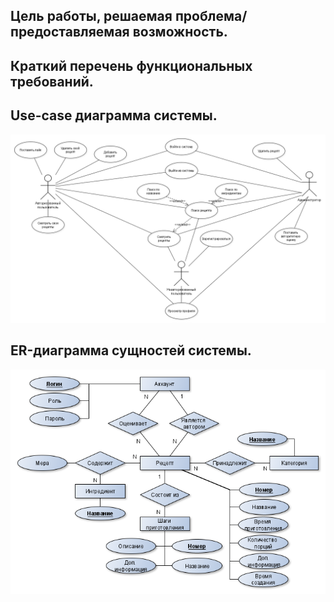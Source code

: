 ## Цель работы, решаемая проблема/предоставляемая возможность.

## Краткий перечень функциональных требований.

## Use-case диаграмма системы.
![image](/docs/use_case.png)

## ER-диаграмма сущностей системы.
![image](/docs/er.png)
